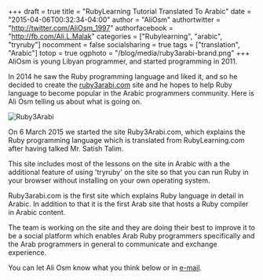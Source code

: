 +++
draft = true
title = "RubyLearning Tutorial Translated To Arabic"
date = "2015-04-06T00:32:34-04:00"
author = "AliOsm"
authortwitter = "http://twitter.com/AliOsm_1997"
authorfacebook = "http://fb.com/Ali.L.Malak"
categories = ["Rubylearning", "arabic", "tryruby"]
nocomment = false
socialsharing = true
tags = ["translation", "Arabic"]
totop = true
ogphoto = "/blog/media/ruby3arabi-brand.png"
+++
AliOsm is young Libyan programmer, and started programming in 2011.

In 2014 he saw the Ruby programming language and liked it, and so he decided to
create the [ruby3arabi.com](http://ruby3arabi.com) site and he hopes to help
Ruby language to become popular in the Arabic programmers community.  Here is
Ali Osm telling us about what is going on.<!--more-->

![Ruby3Arabi](/blog/media/ruby3arabi-brand_30.png "Image of Ruby3Arabi
Website Icon")

On 6 March 2015 we started the site Ruby3Arabi.com, which explains the Ruby
programming language which is translated from RubyLearning.com after having
talked Mr. Satish Talim.

This site includes most of the lessons on the site in Arabic with a the
additional feature of using 'tryruby' on the site so that you can run
Ruby in your browser without installing on your own operating system.

Ruby3arabi.com is the first site which explains Ruby language in detail
in Arabic. In addition to that it is the first Arab site that hosts a
Ruby compiler in Arabic content.

The team is working on the site and they are doing their best to improve
it to be a social platform which enables Arab Ruby programmers
specifically and the Arab programmers in general to communicate and
exchange experience.

You can let Ali Osm know what you think below or in [e-mail](mailto:aliosm_1997@gmail.com).

